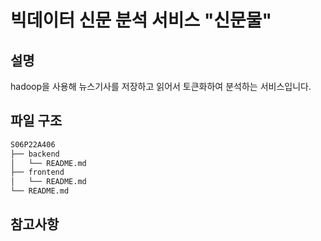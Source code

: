 # 빅데이터 신문 분석 서비스 "신문물"

## 설명

hadoop을 사용해 뉴스기사를 저장하고 읽어서 토큰화하여 분석하는 서비스입니다.

## 파일 구조

```bash
S06P22A406
├── backend
│   └── README.md
├── frontend
│   └── README.md
└── README.md
```

## 참고사항
